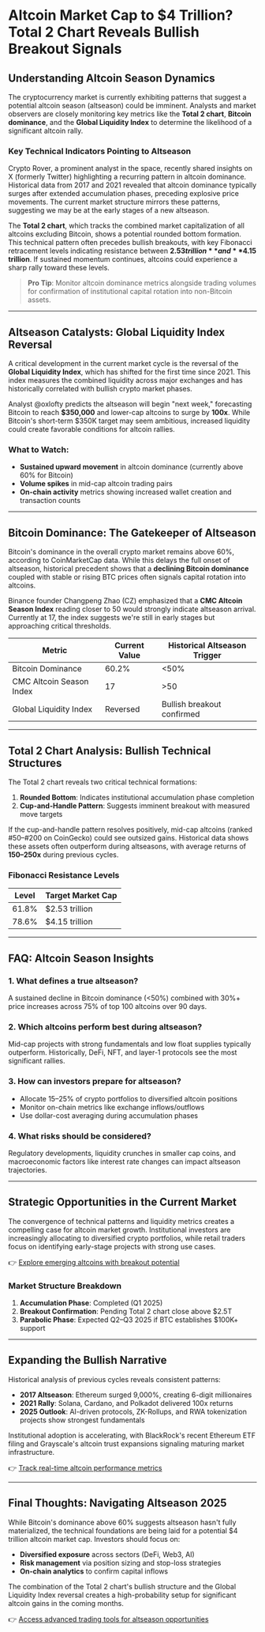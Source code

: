# Altcoin Market Cap to $4 Trillion? Total 2 Chart Reveals Bullish Breakout Signals

## Understanding Altcoin Season Dynamics

The cryptocurrency market is currently exhibiting patterns that suggest a potential altcoin season (altseason) could be imminent. Analysts and market observers are closely monitoring key metrics like the **Total 2 chart**, **Bitcoin dominance**, and the **Global Liquidity Index** to determine the likelihood of a significant altcoin rally.

### Key Technical Indicators Pointing to Altseason

Crypto Rover, a prominent analyst in the space, recently shared insights on X (formerly Twitter) highlighting a recurring pattern in altcoin dominance. Historical data from 2017 and 2021 revealed that altcoin dominance typically surges after extended accumulation phases, preceding explosive price movements. The current market structure mirrors these patterns, suggesting we may be at the early stages of a new altseason.

The **Total 2 chart**, which tracks the combined market capitalization of all altcoins excluding Bitcoin, shows a potential rounded bottom formation. This technical pattern often precedes bullish breakouts, with key Fibonacci retracement levels indicating resistance between **$2.53 trillion** and **$4.15 trillion**. If sustained momentum continues, altcoins could experience a sharp rally toward these levels.

> **Pro Tip**: Monitor altcoin dominance metrics alongside trading volumes for confirmation of institutional capital rotation into non-Bitcoin assets.

---

## Altseason Catalysts: Global Liquidity Index Reversal

A critical development in the current market cycle is the reversal of the **Global Liquidity Index**, which has shifted for the first time since 2021. This index measures the combined liquidity across major exchanges and has historically correlated with bullish crypto market phases.

Analyst @oxlofty predicts the altseason will begin "next week," forecasting Bitcoin to reach **$350,000** and lower-cap altcoins to surge by **100x**. While Bitcoin's short-term $350K target may seem ambitious, increased liquidity could create favorable conditions for altcoin rallies.

### What to Watch:
- **Sustained upward movement** in altcoin dominance (currently above 60% for Bitcoin)
- **Volume spikes** in mid-cap altcoin trading pairs
- **On-chain activity** metrics showing increased wallet creation and transaction counts

---

## Bitcoin Dominance: The Gatekeeper of Altseason

Bitcoin's dominance in the overall crypto market remains above 60%, according to CoinMarketCap data. While this delays the full onset of altseason, historical precedent shows that a **declining Bitcoin dominance** coupled with stable or rising BTC prices often signals capital rotation into altcoins.

Binance founder Changpeng Zhao (CZ) emphasized that a **CMC Altcoin Season Index** reading closer to 50 would strongly indicate altseason arrival. Currently at 17, the index suggests we're still in early stages but approaching critical thresholds.

| Metric                | Current Value | Historical Altseason Trigger |
|-----------------------|---------------|-------------------------------|
| Bitcoin Dominance     | 60.2%         | <50%                          |
| CMC Altcoin Season Index | 17          | >50                           |
| Global Liquidity Index | Reversed      | Bullish breakout confirmed    |

---

## Total 2 Chart Analysis: Bullish Technical Structures

The Total 2 chart reveals two critical technical formations:
1. **Rounded Bottom**: Indicates institutional accumulation phase completion
2. **Cup-and-Handle Pattern**: Suggests imminent breakout with measured move targets

If the cup-and-handle pattern resolves positively, mid-cap altcoins (ranked #50–#200 on CoinGecko) could see outsized gains. Historical data shows these assets often outperform during altseasons, with average returns of **150–250x** during previous cycles.

### Fibonacci Resistance Levels
| Level | Target Market Cap |
|-------|-------------------|
| 61.8% | $2.53 trillion    |
| 78.6% | $4.15 trillion    |

---

## FAQ: Altcoin Season Insights

### 1. **What defines a true altseason?**
A sustained decline in Bitcoin dominance (<50%) combined with 30%+ price increases across 75% of top 100 altcoins over 90 days.

### 2. **Which altcoins perform best during altseason?**
Mid-cap projects with strong fundamentals and low float supplies typically outperform. Historically, DeFi, NFT, and layer-1 protocols see the most significant rallies.

### 3. **How can investors prepare for altseason?**
- Allocate 15–25% of crypto portfolios to diversified altcoin positions
- Monitor on-chain metrics like exchange inflows/outflows
- Use dollar-cost averaging during accumulation phases

### 4. **What risks should be considered?**
Regulatory developments, liquidity crunches in smaller cap coins, and macroeconomic factors like interest rate changes can impact altseason trajectories.

---

## Strategic Opportunities in the Current Market

The convergence of technical patterns and liquidity metrics creates a compelling case for altcoin market growth. Institutional investors are increasingly allocating to diversified crypto portfolios, while retail traders focus on identifying early-stage projects with strong use cases.

👉 [Explore emerging altcoins with breakout potential](https://bit.ly/okx-bonus)

### Market Structure Breakdown
1. **Accumulation Phase**: Completed (Q1 2025)
2. **Breakout Confirmation**: Pending Total 2 chart close above $2.5T
3. **Parabolic Phase**: Expected Q2–Q3 2025 if BTC establishes $100K+ support

---

## Expanding the Bullish Narrative

Historical analysis of previous cycles reveals consistent patterns:
- **2017 Altseason**: Ethereum surged 9,000%, creating 6-digit millionaires
- **2021 Rally**: Solana, Cardano, and Polkadot delivered 100x returns
- **2025 Outlook**: AI-driven protocols, ZK-Rollups, and RWA tokenization projects show strongest fundamentals

Institutional adoption is accelerating, with BlackRock's recent Ethereum ETF filing and Grayscale's altcoin trust expansions signaling maturing market infrastructure.

👉 [Track real-time altcoin performance metrics](https://bit.ly/okx-bonus)

---

## Final Thoughts: Navigating Altseason 2025

While Bitcoin's dominance above 60% suggests altseason hasn't fully materialized, the technical foundations are being laid for a potential $4 trillion altcoin market cap. Investors should focus on:
- **Diversified exposure** across sectors (DeFi, Web3, AI)
- **Risk management** via position sizing and stop-loss strategies
- **On-chain analytics** to confirm capital inflows

The combination of the Total 2 chart's bullish structure and the Global Liquidity Index reversal creates a high-probability setup for significant altcoin gains in the coming months.

👉 [Access advanced trading tools for altseason opportunities](https://bit.ly/okx-bonus)